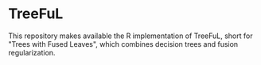 # TreeFuL
This repository makes available the R implementation of TreeFuL, short for "Trees with Fused Leaves", which combines decision trees and fusion regularization.
